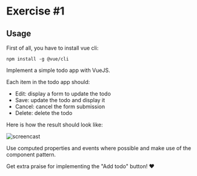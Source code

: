 # Exercise \#1

## Usage
First of all, you have to install vue cli:
```
npm install -g @vue/cli
```


Implement a simple todo app with VueJS.

Each item in the todo app should:

* Edit: display a form to update the todo
* Save: update the todo and display it
* Cancel: cancel the form submission
* Delete: delete the todo

Here is how the result should look like:

![screencast](./exercise-vuejs.gif)

Use computed properties and events where possible and make use of the component
pattern.

Get extra praise for implementing the "Add todo" button! :heart:
